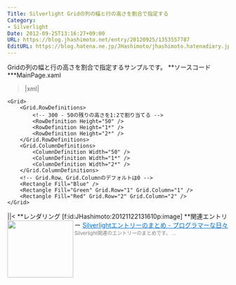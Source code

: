 ```yaml
---
Title: Silverlight Gridの列の幅と行の高さを割合で指定する
Category:
- Silverlight
Date: 2012-09-25T13:16:27+09:00
URL: https://blog.jhashimoto.net/entry/20120925/1353557787
EditURL: https://blog.hatena.ne.jp/JHashimoto/jhashimoto.hatenadiary.jp/atom/entry/12921228815717255723
---
```


Gridの列の幅と行の高さを割合で指定するサンプルです。
**ソースコード
***MainPage.xaml
>|xml|
<UserControl x:Class="SilverlightApplication1.MainPage"
    xmlns="http://schemas.microsoft.com/winfx/2006/xaml/presentation"
    xmlns:x="http://schemas.microsoft.com/winfx/2006/xaml"
    xmlns:d="http://schemas.microsoft.com/expression/blend/2008"
    xmlns:mc="http://schemas.openxmlformats.org/markup-compatibility/2006"
    mc:Ignorable="d"
    d:DesignHeight="300" d:DesignWidth="400">

    <Grid>
        <Grid.RowDefinitions>
            <!-- 300 - 50の残りの高さを1:2で割り当てる -->
            <RowDefinition Height="50" />
            <RowDefinition Height="1*" />
            <RowDefinition Height="2*" />
        </Grid.RowDefinitions>
        <Grid.ColumnDefinitions>
            <ColumnDefinition Width="50" />
            <ColumnDefinition Width="1*" />
            <ColumnDefinition Width="2*" />
        </Grid.ColumnDefinitions>
        <!-- Grid.Row、Grid.Columnのデフォルトは0 -->
        <Rectangle Fill="Blue" />
        <Rectangle Fill="Green" Grid.Row="1" Grid.Column="1" />
        <Rectangle Fill="Red" Grid.Row="2" Grid.Column="2" />
    </Grid>
</UserControl>
||<
**レンダリング
[f:id:JHashimoto:20121122131610p:image]
**関連エントリー
<a href="http://d.hatena.ne.jp/JHashimoto/20120917/1353385756" target="_blank" rel="nofollow"><img class="alignleft" align="left" border="0" src="http://capture.heartrails.com/150x130/shadow?http://d.hatena.ne.jp/JHashimoto/20120917/1353385756" alt="" width="150" height="130" /></a><a style="color:#0070C5;" href="http://d.hatena.ne.jp/JHashimoto/20120917/1353385756" target="_blank" rel="nofollow">Silverlightエントリーのまとめ - プログラマーな日々</a><a href="http://b.hatena.ne.jp/entry/http://d.hatena.ne.jp/JHashimoto/20120917/1353385756" target="_blank"><img border="0" src="http://b.hatena.ne.jp/entry/image/http://d.hatena.ne.jp/JHashimoto/20120917/1353385756" alt="" /></a><br><span style="color: #808080;font-size: 80%;">Silverlight関連のエントリーのまとめです。 ...</span><br style="clear:both;" />
